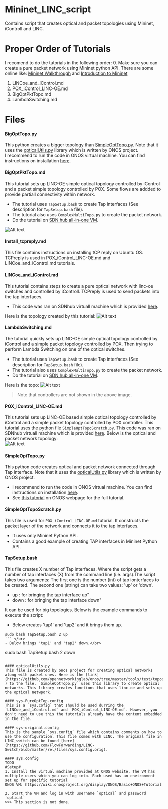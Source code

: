 # Mininet_LINC_script
Contains script that creates optical and packet topologies using Mininet, iControll and LINC.

# Proper Order of Tutorials #
I recomend to do the tutorials in the following order:
 0. Make sure you can create a pure packet network using Mininet python API. There are some online like: [Mininet Walkthrough](http://mininet.org/walkthrough/) and [Introduction to Mininet](https://github.com/mininet/mininet/wiki/Introduction-to-Mininet)
 1. LINCoe_and_iControl.md
 2. POX_iControl_LINC-OE.md
 3. BigOptPktTopo.md
 4. LambdaSwitching.md


# Files #
#### BigOptTopo.py
This python creates a bigger topology than [SimpleOptTopo.py](https://github.com/Ehsan70/Mininet_LINC_script/blob/master/SimpleOptTopo.py). Note that it uses the [opticalUtils.py](https://github.com/Ehsan70/Mininet_LINC_script/blob/master/opticalUtils.py) library which is written by ONOS project. </br>
I recommend to run the code in ONOS virtual machine. You can find instructions on installation [here](https://wiki.onosproject.org/display/ONOS/Basic+ONOS+Tutorial).

#### BigOptPktTopo.md 
This tutorial sets up LINC-OE simple optical topology controlled by iControl and a packet simple topology controlled by POX. Some flows are addded to provide partiall connectivity within network. </br>   
- The tutorial uses `TapSetup.bash` to create Tap interfaces (See description for `TapSetup.bash` file). 
- The tutorial also uses `ComplexMultiTopo.py` to create the packet network. 
- Do the tutorial on [SDN hub all-in-one VM](http://sdnhub.org/tutorials/sdn-tutorial-vm/).

![Alt text](resources/ComplexMultiTopo.jpg?raw=true  "Big Multi Layer Network with more flows")
#### Install_tcpreply.md
This file contains instructions on installing tCP reply on Ubuntu OS. TCPreply is used in POX_iControl_LINC-OE.md and LINCoe_and_iControl.md tutorials.

#### LINCoe_and_iControl.md
This tutorial contains steps to create a pure optical network with linc-oe switches and controlled by iControll. TCPreply is used to send packets into the tap interfaces. </br>
 - This code was ran on SDNhub virtuall machine which is provided [here](http://sdnhub.org/tutorials/sdn-tutorial-vm/).</br>

Here is the topology created by this tutorial: 
![Alt text](resources/OpticalTopo.jpg?raw=true  "Pure Optical Topology")

#### LambdaSwitching.md
The tutorial quickly sets up LINC-OE simple optical topology controlled by iControl and a simple packet topology controlled by POX. Then trying to perform Lambda Switching on one of the optical switches. 
- The tutorial uses `TapSetup.bash` to create Tap interfaces (See description for `TapSetup.bash` file). 
- The tutorial also uses `ComplexMultiTopo.py` to create the packet network. 
- Do the tutorial on [SDN hub all-in-one VM](http://sdnhub.org/tutorials/sdn-tutorial-vm/).</br>

Here is the topo:
![Alt text](resources/ComplexMultiTopoWithSwitching.jpg?raw=true  "Multi Layer Network and Lambda Switching")
> Note that controllers are not shown in the above image. 

#### POX_iControl_LINC-OE.md
This tutorial sets up LINC-OE based simple optical topology controlled by iControl and a simple packet topology controlled by POX controller. This tutorial uses the python file `SimpleOptTopoScratch.py`. This code was ran on SDNhub virtuall machine which is provided [here](http://sdnhub.org/tutorials/sdn-tutorial-vm/).
Below is the optical and packet network topology: </br>
![Alt text](resources/MultiTopo.jpg?raw=true  "Multi Layer Network")

#### SimpleOptTopo.py 
This python code creates optical and packet network connected through Tap interface.  Note that it uses the [opticalUtils.py](https://github.com/Ehsan70/Mininet_LINC_script/blob/master/opticalUtils.py) library which is written by ONOS project. 
- I recommend to run the code in ONOS virtual machine. You can find instructions on installation [here](https://wiki.onosproject.org/display/ONOS/Basic+ONOS+Tutorial). 
- See [this tutorial](https://wiki.onosproject.org/display/ONOS/Packet+Optical+Tutorial) on ONOS webpage for the full tutorial.

#### SimpleOptTopoScratch.py 
This file is used for `POX_iControl_LINC-OE.md` tutorial. It constructs the packet layer of the network and connects it to the tap interfaces. 
- It uses only Mininet Python API. 
- Contains a good example of creating TAP interfaces in Mininet Python API. 

#### TapSetup.bash
This file creates X number of Tap interfaces. Where the script gets a number of tap interfaces (X) from the command line (i.e. args).The script takes two arguments: The first one is the number (int) of tap ionterfaces to be created. The second one (string) can take two values: 'up' or 'down'.
- up : for bringing the tap interface up"
- down : for bringing the tap interface down" </br>

It can be used for big topologies. Below is the example commands to execute the script:  
 - Below creates 'tap1' and 'tap2' and it brings them up. </br>
  ```
  sudo bash TapSetup.bash 2 up
  ``` </br>
 - Below brings 'tap1' and 'tap2' down.</br>
  ```
  sudo bash TapSetup.bash 2 down
  ```
  
#### opticalUtils.py
This file is created by onos project for creating optical networks along with packet ones. Here is the [link](https://github.com/opennetworkinglab/onos/tree/master/tools/test/topos ) to the file. `SimpleOptTopo.py` uses this library to create optical networks. This library creates functions that uses linc-oe and sets up the optical netwpork. 

#### sys-PureOptTop.config 
This is a `sys.cofig` that should be used durring the `LINCoe_and_iControl.md` and `POX_iControl_LINC-OE.md`. However, you don't need to use this the tutorials already have the content embedded in the file. 

#### sys-original.config  
This is the sample `sys.config` file which contains comments on how to use the configuration. This file comes with LINC. The original file in LINC_switch can be found [here](https://github.com/FlowForwarding/LINC-Switch/blob/master/rel/files/sys.config.orig). 

#### sys.config 
 TODO
#Setup#
1. Install the virtual machine provided at ONOS website. The VM has multiple users which you can log into. Each used has an environment set up for specific tutorial 
ONOS VM: https://wiki.onosproject.org/display/ONOS/Basic+ONOS+Tutorial 

2. Start the VM and log in with username `optical` and password `optical`
  >>> This section is not done.
